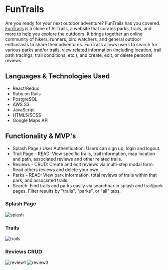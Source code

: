 # FunTrails

Are you ready for your next outdoor adventure? FunTrails has you covered. [FunTrails](https://fun-trails.herokuapp.com/) is a clone of AllTrails, a website that curates parks, trails, and more to help you explore the outdoors. It brings together an online community of hikers, runners, bird watchers, and general outdoor enthusiasts to share their adventures. FunTrails allows users to search for various parks and/or trails, view related information (including location, trail path tracings, trail conditions, etc.), and create, edit, or delete personal reviews. 

## Languages & Technologies Used
  * React/Redux
  * Ruby on Rails
  * PostgreSQL
  * AWS S3
  * JavaScript
  * HTML5/SCSS
  * Google Maps API

## Functionality & MVP's
  * Splash Page / User Authentication: Users can sign up, login and logout.
  * Trail Page - READ: View specific trails, trail information, map location and path, associated reviews and other related trails.
  * Reviews - CRUD: Create and edit reviews via multi-step modal form. Read others reviews and delete your own.
  * Parks - READ: View park information, total reviews of trails within that park, and associated trails. 
  * Search: Find trails and parks easily via searchbar in splash and trail/park pages. Filter results by "trails", "parks", or "all" tabs.

### Splash Page
![splash](https://user-images.githubusercontent.com/40174573/173403599-e421752a-9846-4417-b1ac-7b70330c0ed6.gif)

### Trails
![trails](https://user-images.githubusercontent.com/40174573/173401885-c62df671-1cb4-4fea-85e3-46fdadf8e8f4.png)

### Reviews CRUD

![review1](https://user-images.githubusercontent.com/40174573/173402014-b26d5266-2fc0-4f46-83a6-f654944b8a39.png)
![review3](https://user-images.githubusercontent.com/40174573/173402622-a8a8fdbd-5b71-4d6b-a401-5f930b09a3b9.png)
